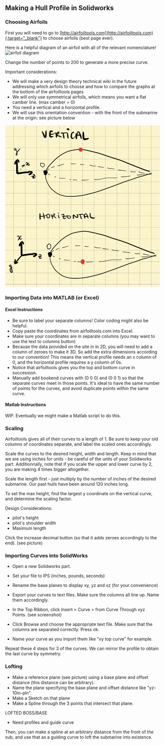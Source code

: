 ## Making a Hull Profile in Solidworks

### Choosing Airfoils

First you will need to go to [http://airfoiltools.com](http://airfoiltools.com){:target="_blank"} to choose airfoils (best page ever). 

Here is a helpful diagram of an airfoil with all of the relevant nomenclature!
![airfoil diagram](http://airfoiltools.com/images/display/camberedairfoil3.jpg)

Change the number of points to 200 to generate a more precise curve.

Important considerations:

* We will make a very design theory technical wiki in the future addressing which airfoils to choose and how to compare the graphs at the bottom of the airfoiltools pages
* We will only use symmetrical airfoils, which means you want a flat camber line. (max camber = 0)
* You need a vertical and a horizontal profile.
* We will use this orientation convention - with the front of the submarine at the origin: see picture below

![Hull Profile Orientation Convention](../../assets/img/wiki-img/hull_profiles_convention.png)


### Importing Data into MATLAB (or Excel)

#### Excel Instructions
* Be sure to label your separate columns! Color coding might also be helpful.
* Copy paste the coordinates from airfoiltools.com into Excel.
* Make sure your coordinates are in separate columns (you may want to use the text to columns button)
* Because the data provided on the site in in 2D, you will need to add a column of zeroes to make it 3D. So add the extra dimensions according to our convention! This means the vertical profile needs an x column of 0, and the horizontal profile requires a y column of 0s.
* Notice that airfoiltools gives you the top and bottom curve in succession.
* Manually add bookend curves with (0 0 0) and (0 0 1) so that the separate curves meet in those points. It's ideal to have the same number of points for the curves, and avoid duplicate points within the same curve.

#### Matlab Instructions
WIP. Eventually we might make a Matlab script to do this.

### Scaling

Airfoiltools gives all of their curves to a length of 1.
Be sure to keep your old columns of coordinates separate, and label the scaled ones accordingly.

Scale the curves to the desired height, width and length. Keep in mind that we are using inches for units - be careful of the units of your Solidworks part.
Additionnally, note that if you scale the upper and lower curve by 2, you are making 4 times bigger altogether.

Scale the length first - just multiply by the number of inches of the desired submarine. Our past hulls have been around 120 inches long.

To set the max height, find the largest y coordinate on the vertical curve, and determine the scaling factor.


Design Considerations:
* pilot's height
* pilot's shoulder width
* Maximum length

Click the increase decimal button (so that it adds zeroes accordingly to the end). (see picture)

### Importing Curves into SolidWorks

* Open a new Solidworks part.
* Set your file to IPS (inches, pounds, seconds)
* Rename the base planes to display xy, yz and xz (for your convenience)

* Export your curves to text files. Make sure the columns all line up. Name them accordingly.
* In the Top Ribbon, click Insert > Curve > from Curve Through xyz Points. (see screenshot)
* Click Browse and choose the appropriate text file. Make sure that the columns are separated correctly. Press ok.
* Name your curve as you import them like "xy top curve" for example.

Repeat these 4 steps for 3 of the curves. We can mirror the profile to obtain the last curve by symmetry.

### Lofting

* Make a reference plane (see picture) using a base plane and offset distance (this distance can be arbitrary).
* Name the plane specifying the base plane and offset distance like "yz-10in-pln".
* Make a Sketch on that plane
* Make a Spline through the 3 points that intersect that plane.




LOFTED BOSS/BASE
- Need profiles and guide curve



Then, you can make a spline at an arbitrary distance from the front of the sub, and use that as a guiding curve to loft the submarine into existence.
